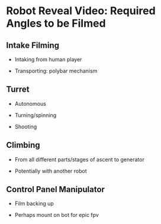 # Robot Reveal Video: Required Angles to be Filmed 

## Intake Filming

- Intaking from human player

- Transporting: polybar mechanism

## Turret 

- Autonomous

- Turning/spinning

- Shooting

## Climbing 

- From all different parts/stages of ascent to generator

- Potentially with another robot

## Control Panel Manipulator 

- Film backing up

- Perhaps mount on bot for epic fpv

